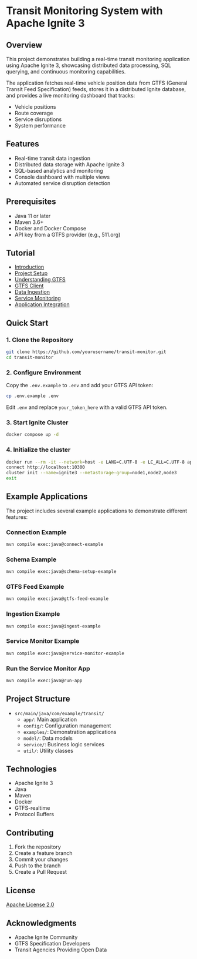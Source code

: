 # Transit Monitoring System with Apache Ignite 3

## Overview

This project demonstrates building a real-time transit monitoring application using Apache Ignite 3, showcasing distributed data processing, SQL querying, and continuous monitoring capabilities.

The application fetches real-time vehicle position data from GTFS (General Transit Feed Specification) feeds, stores it in a distributed Ignite database, and provides a live monitoring dashboard that tracks:

- Vehicle positions
- Route coverage
- Service disruptions
- System performance

## Features

- Real-time transit data ingestion
- Distributed data storage with Apache Ignite 3
- SQL-based analytics and monitoring
- Console dashboard with multiple views
- Automated service disruption detection

## Prerequisites

- Java 11 or later
- Maven 3.6+
- Docker and Docker Compose
- API key from a GTFS provider (e.g., 511.org)

## Tutorial

- [Introduction](docs/01-introduction.md)
- [Project Setup](docs/02-project-setup.md)
- [Understanding GTFS](docs/03-understanding-gtfs.md)
- [GTFS Client](docs/04-gtfs-client.md)
- [Data Ingestion](docs/05-data-ingestion.md)
- [Service Monitoring](docs/06-continuous-query.md)
- [Application Integration](docs/07-putting-together.md)

## Quick Start

### 1. Clone the Repository

```bash
git clone https://github.com/yourusername/transit-monitor.git
cd transit-monitor
```

### 2. Configure Environment

Copy the `.env.example` to `.env` and add your GTFS API token:

```bash
cp .env.example .env
```

Edit `.env` and replace `your_token_here` with a valid GTFS API token.

### 3. Start Ignite Cluster

```bash
docker compose up -d
```

### 4. Initialize the cluster

```bash
docker run --rm -it --network=host -e LANG=C.UTF-8 -e LC_ALL=C.UTF-8 apacheignite/ignite:3.0.0 cli
connect http://localhost:10300
cluster init --name=ignite3 --metastorage-group=node1,node2,node3
exit
```

## Example Applications

The project includes several example applications to demonstrate different features:

### Connection Example

```bash
mvn compile exec:java@connect-example
```

### Schema Example

```bash
mvn compile exec:java@schema-setup-example
```

### GTFS Feed Example

```bash
mvn compile exec:java@gtfs-feed-example
```

### Ingestion Example

```bash
mvn compile exec:java@ingest-example
```

### Service Monitor Example

```bash
mvn compile exec:java@service-monitor-example
```

### Run the Service Monitor App

```bash
mvn compile exec:java@run-app
```

## Project Structure

- `src/main/java/com/example/transit/`
  - `app/`: Main application
  - `config/`: Configuration management
  - `examples/`: Demonstration applications
  - `model/`: Data models
  - `service/`: Business logic services
  - `util/`: Utility classes

## Technologies

- Apache Ignite 3
- Java
- Maven
- Docker
- GTFS-realtime
- Protocol Buffers

## Contributing

1. Fork the repository
2. Create a feature branch
3. Commit your changes
4. Push to the branch
5. Create a Pull Request

## License

[Apache License 2.0](LICENSE)

## Acknowledgments

- Apache Ignite Community
- GTFS Specification Developers
- Transit Agencies Providing Open Data
